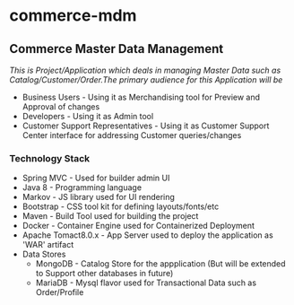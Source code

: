 # commerce-mdm
## Commerce Master Data Management
   *This is Project/Application which deals in managing Master Data such as Catalog/Customer/Order.The primary audience for this Application will be*
  - Business Users - Using it as Merchandising tool for Preview and Approval of changes
  - Developers - Using it as Admin tool 
  - Customer Support Representatives - Using it as Customer Support Center interface for addressing Customer queries/changes
 ### Technology Stack
 - Spring MVC - Used for builder admin UI 
 - Java 8 - Programming language 
 - Markov - JS library used for UI rendering 
 - Bootstrap - CSS tool kit for defining layouts/fonts/etc
 - Maven - Build Tool used for building the project 
 - Docker - Container Engine used for Containerized Deployment
 - Apache Tomact8.0.x - App Server used to deploy the application as 'WAR' artifact
 - Data Stores
 	- MongoDB - Catalog Store for the appplication (But will be extended to Support other databases in future)
	- MariaDB - Mysql flavor used for Transactional Data such as Order/Profile
	
 
  
